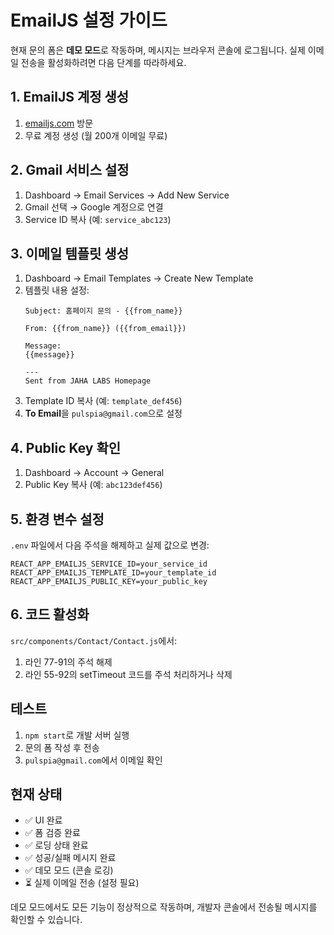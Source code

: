 # EmailJS 설정 가이드

현재 문의 폼은 **데모 모드**로 작동하며, 메시지는 브라우저 콘솔에 로그됩니다.
실제 이메일 전송을 활성화하려면 다음 단계를 따라하세요.

## 1. EmailJS 계정 생성
1. [emailjs.com](https://www.emailjs.com) 방문
2. 무료 계정 생성 (월 200개 이메일 무료)

## 2. Gmail 서비스 설정
1. Dashboard → Email Services → Add New Service
2. Gmail 선택 → Google 계정으로 연결
3. Service ID 복사 (예: `service_abc123`)

## 3. 이메일 템플릿 생성
1. Dashboard → Email Templates → Create New Template
2. 템플릿 내용 설정:
   ```
   Subject: 홈페이지 문의 - {{from_name}}
   
   From: {{from_name}} ({{from_email}})
   
   Message:
   {{message}}
   
   ---
   Sent from JAHA LABS Homepage
   ```
3. Template ID 복사 (예: `template_def456`)
4. **To Email**을 `pulspia@gmail.com`으로 설정

## 4. Public Key 확인
1. Dashboard → Account → General
2. Public Key 복사 (예: `abc123def456`)

## 5. 환경 변수 설정
`.env` 파일에서 다음 주석을 해제하고 실제 값으로 변경:
```env
REACT_APP_EMAILJS_SERVICE_ID=your_service_id
REACT_APP_EMAILJS_TEMPLATE_ID=your_template_id  
REACT_APP_EMAILJS_PUBLIC_KEY=your_public_key
```

## 6. 코드 활성화
`src/components/Contact/Contact.js`에서:
1. 라인 77-91의 주석 해제
2. 라인 55-92의 setTimeout 코드를 주석 처리하거나 삭제

## 테스트
1. `npm start`로 개발 서버 실행
2. 문의 폼 작성 후 전송
3. `pulspia@gmail.com`에서 이메일 확인

## 현재 상태
- ✅ UI 완료
- ✅ 폼 검증 완료  
- ✅ 로딩 상태 완료
- ✅ 성공/실패 메시지 완료
- ✅ 데모 모드 (콘솔 로깅)
- ⏳ 실제 이메일 전송 (설정 필요)

데모 모드에서도 모든 기능이 정상적으로 작동하며, 개발자 콘솔에서 전송될 메시지를 확인할 수 있습니다.